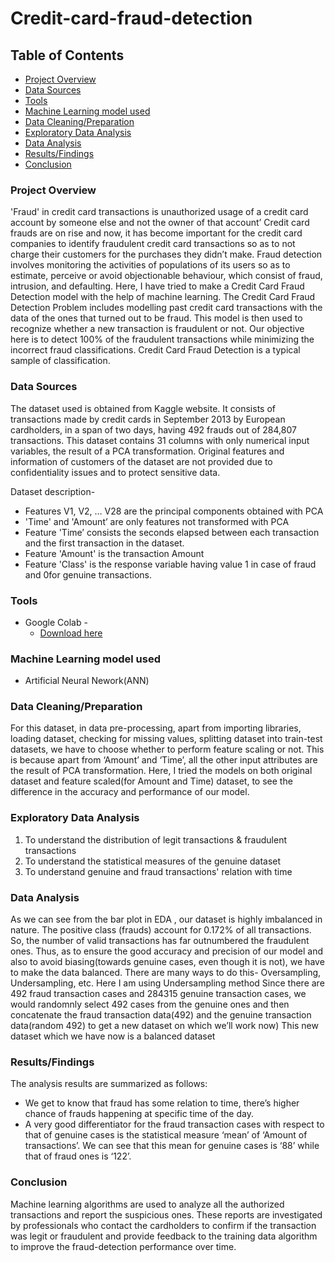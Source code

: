 # Credit-card-fraud-detection


## Table of Contents

- [Project Overview](#Project-overview)
- [Data Sources](#Data-sources)
- [Tools](#Tools)
- [Machine Learning model used](#Machine-Learning-model-used)
- [Data Cleaning/Preparation](#Data-Cleaning/Preparation)
- [Exploratory Data Analysis](#Exploratory-Data-Analysis)
- [Data Analysis](#Data-Analysis)
- [Results/Findings](#Results/Findings)
- [Conclusion](#Conclusion)


### Project Overview

'Fraud' in credit card transactions is unauthorized usage of a credit card account by someone else and not the owner of that account’ 
Credit card frauds are on rise and now, it has become important for the credit card companies to  identify fraudulent credit card transactions so as to not charge their customers for the purchases they didn’t make. Fraud detection involves monitoring the activities of populations of its users so as to estimate, perceive or avoid objectionable behaviour, which consist of fraud, intrusion, and  defaulting.
Here, I have tried to make a Credit Card Fraud Detection model with the help of machine learning. The Credit  Card Fraud Detection Problem includes modelling past credit card transactions with the data of the ones that turned out to be fraud. This model is then used to recognize whether a new  transaction is fraudulent or not. Our objective here is to detect  100% of the fraudulent transactions while minimizing the  incorrect fraud classifications. Credit Card Fraud Detection is a  typical sample of classification.


### Data Sources

The dataset used is obtained from Kaggle website.
It consists of transactions made by credit cards in September 2013 by European cardholders, in a span of two days, having 492 frauds out of 284,807 transactions.
This dataset contains 31 columns with only numerical input variables, the result of a PCA transformation. Original features and information of customers of the dataset are not provided due to confidentiality issues and to protect sensitive data.

Dataset description-
- Features V1, V2, … V28 are the principal components obtained with PCA
- 'Time' and 'Amount’  are only features not transformed with PCA
- Feature 'Time’ consists the seconds elapsed between each transaction and the first transaction in the dataset. 
- Feature 'Amount' is the transaction Amount
- Feature 'Class' is the response variable having value 1 in case of fraud and 0for genuine transactions.


### Tools

- Google Colab - 
  - [Download here](https://colab.research.google.com/)

 
### Machine Learning model used

- Artificial Neural Nework(ANN)


### Data Cleaning/Preparation

For this dataset, in data pre-processing, apart from importing libraries, loading dataset, checking for missing values, splitting dataset into train-test datasets, we have to choose whether to perform feature scaling or not.
This is because apart from ‘Amount’ and ‘Time’, all the other input attributes are the result of PCA transformation.
Here, I tried the models on both original dataset and feature scaled(for Amount and Time) dataset, to see the difference in the accuracy and performance of our model.


### Exploratory Data Analysis

1. To understand the distribution of legit transactions & fraudulent transactions
2. To understand the statistical measures of the genuine dataset
3. To understand genuine and fraud transactions' relation with time


### Data Analysis

As we can see from the bar plot in EDA , our dataset is highly imbalanced in nature. The positive class (frauds) account for 0.172% of all transactions. So, the number of valid transactions has far outnumbered the fraudulent ones.
Thus, as to ensure the good accuracy and precision of our model and also to avoid biasing(towards genuine cases, even though it is not), we have to make the data balanced.
There are many ways to do this- Oversampling, Undersampling, etc.
Here I am using Undersampling method
Since there are 492 fraud transaction cases and  284315 genuine transaction cases, we would randomnly select 492 cases from the genuine ones and then concatenate the fraud transaction data(492) and the genuine transaction data(random 492) to get a new dataset on which we’ll work now)
This new dataset which we have now is a balanced dataset 


### Results/Findings

The analysis results are summarized as follows:
- We get to know that fraud has some relation to time, there’s higher chance of frauds happening at specific time of the day.
- A very good differentiator for the fraud transaction cases with respect to that of genuine cases is the statistical measure ‘mean’ of ‘Amount of transactions’. We can see that this mean for genuine cases is ‘88’ while that of fraud ones is ‘122’.


### Conclusion

Machine learning algorithms are used to analyze all the  authorized transactions and report the suspicious ones. These  reports are investigated by professionals who contact the cardholders to confirm if the transaction was legit or fraudulent and provide feedback to the training data algorithm to improve the fraud-detection performance over time.
